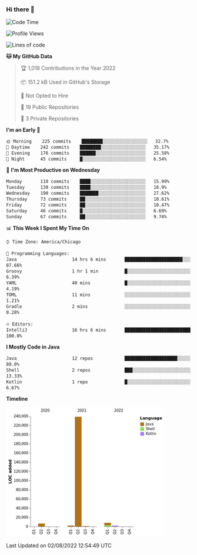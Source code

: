 ### Hi there 👋


<!--START_SECTION:waka-->
![Code Time](http://img.shields.io/badge/Code%20Time-2%2C436%20hrs%2048%20mins-blue)

![Profile Views](http://img.shields.io/badge/Profile%20Views-3-blue)

![Lines of code](https://img.shields.io/badge/From%20Hello%20World%20I%27ve%20Written-259%20Thousand%20lines%20of%20code-blue)

**🐱 My GitHub Data** 

> 🏆 1,018 Contributions in the Year 2022
 > 
> 📦 151.2 kB Used in GitHub's Storage 
 > 
> 🚫 Not Opted to Hire
 > 
> 📜 19 Public Repositories 
 > 
> 🔑 3 Private Repositories  
 > 
**I'm an Early 🐤** 

```text
🌞 Morning    225 commits    ████████░░░░░░░░░░░░░░░░░   32.7% 
🌆 Daytime    242 commits    ████████░░░░░░░░░░░░░░░░░   35.17% 
🌃 Evening    176 commits    ██████░░░░░░░░░░░░░░░░░░░   25.58% 
🌙 Night      45 commits     █░░░░░░░░░░░░░░░░░░░░░░░░   6.54%

```
📅 **I'm Most Productive on Wednesday** 

```text
Monday       110 commits    ████░░░░░░░░░░░░░░░░░░░░░   15.99% 
Tuesday      130 commits    ████░░░░░░░░░░░░░░░░░░░░░   18.9% 
Wednesday    190 commits    ███████░░░░░░░░░░░░░░░░░░   27.62% 
Thursday     73 commits     ██░░░░░░░░░░░░░░░░░░░░░░░   10.61% 
Friday       72 commits     ██░░░░░░░░░░░░░░░░░░░░░░░   10.47% 
Saturday     46 commits     █░░░░░░░░░░░░░░░░░░░░░░░░   6.69% 
Sunday       67 commits     ██░░░░░░░░░░░░░░░░░░░░░░░   9.74%

```


📊 **This Week I Spent My Time On** 

```text
⌚︎ Time Zone: America/Chicago

💬 Programming Languages: 
Java                     14 hrs 6 mins       ██████████████████████░░░   87.66% 
Groovy                   1 hr 1 min          █░░░░░░░░░░░░░░░░░░░░░░░░   6.39% 
YAML                     40 mins             █░░░░░░░░░░░░░░░░░░░░░░░░   4.19% 
TOML                     11 mins             ░░░░░░░░░░░░░░░░░░░░░░░░░   1.21% 
Gradle                   2 mins              ░░░░░░░░░░░░░░░░░░░░░░░░░   0.28%

🔥 Editors: 
IntelliJ                 16 hrs 6 mins       █████████████████████████   100.0%

```

**I Mostly Code in Java** 

```text
Java                     12 repos            ████████████████████░░░░░   80.0% 
Shell                    2 repos             ███░░░░░░░░░░░░░░░░░░░░░░   13.33% 
Kotlin                   1 repo              █░░░░░░░░░░░░░░░░░░░░░░░░   6.67%

```


**Timeline**

![Chart not found](https://raw.githubusercontent.com/powercasgamer/powercasgamer/master/charts/bar_graph.png) 


 Last Updated on 02/08/2022 12:54:49 UTC
<!--END_SECTION:waka-->
